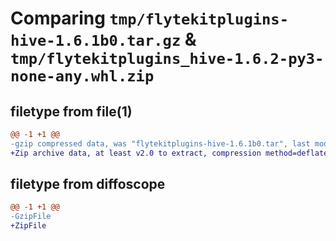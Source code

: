# Comparing `tmp/flytekitplugins-hive-1.6.1b0.tar.gz` & `tmp/flytekitplugins_hive-1.6.2-py3-none-any.whl.zip`

## filetype from file(1)

```diff
@@ -1 +1 @@
-gzip compressed data, was "flytekitplugins-hive-1.6.1b0.tar", last modified: Mon May 15 22:07:05 2023, max compression
+Zip archive data, at least v2.0 to extract, compression method=deflate
```

## filetype from diffoscope

```diff
@@ -1 +1 @@
-GzipFile
+ZipFile
```

